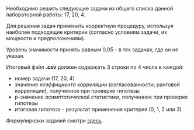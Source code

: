 Необходимо решить следующие задачи из общего списка данной лабораторной работы: 17, 20, 4.
    
Для решения задач применить корректную процедуру, используя наиболее подходящие критерии (согласно условиям задачи, их мощности и предположениям).

Уровень значимости принять равным 0,05 - в тех задачах, где он не указан.
    
Итоговый файл **.csv** должен содержать 3 строки по 4 числа в каждой: 

* номер задачи (17, 20, 4)
* значение *коэффициента корреляции* (согласованности; ранговой корреляции), полученное при проверке гипотезы
* p-значение *асимптотической статистики*, полученное при проверке гипотезы
* итоговая гипотеза - результат применения критерия (0, 1, 2 или 3)

Формулировки заданий смотри [здесь](../_content/)